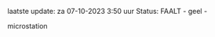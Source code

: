 laatste update: 
za 07-10-2023  3:50   uur 
Status: FAALT - geel - 
<div class="service Y">microstation</div>